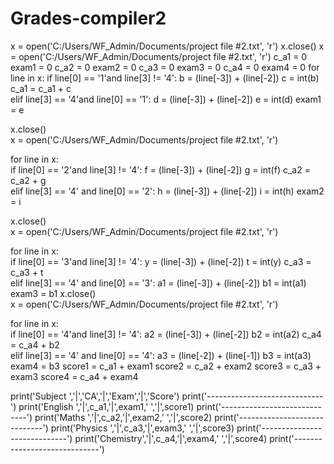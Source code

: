 # Grades-compiler2

x = open('C:/Users/WF_Admin/Documents/project file #2.txt', 'r')
x.close()
x = open('C:/Users/WF_Admin/Documents/project file #2.txt', 'r')
c_a1 = 0
exam1 = 0
c_a2 = 0
exam2 = 0
c_a3 = 0
exam3 = 0
c_a4 = 0
exam4 = 0
for line in x:
    if line[0] == '1'and line[3] != '4':
	    b = (line[-3]) + (line[-2])
	    c = int(b)
	    c_a1 = c_a1 + c		
    elif line[3] == '4'and line[0] == '1':
        d = (line[-3]) + (line[-2])
        e = int(d)
        exam1 = e

x.close()        
x = open('C:/Users/WF_Admin/Documents/project file #2.txt', 'r')
        
for line in x:		
    if line[0] == '2'and line[3] != '4':
        f = (line[-3]) + (line[-2])
        g = int(f)
        c_a2 = c_a2 + g		
    elif line[3] == '4' and line[0] == '2':
        h = (line[-3]) + (line[-2])
        i = int(h)
        exam2 = i

x.close()        
x = open('C:/Users/WF_Admin/Documents/project file #2.txt', 'r')
        
for line in x:		
    if line[0] == '3'and line[3] != '4':
        y = (line[-3]) + (line[-2])
        t = int(y)
        c_a3 = c_a3 + t		
    elif line[3] == '4' and line[0] == '3':
        a1 = (line[-3]) + (line[-2])
        b1 = int(a1)
        exam3 = b1
x.close()        
x = open('C:/Users/WF_Admin/Documents/project file #2.txt', 'r')
        
for line in x:		
    if line[0] == '4'and line[3] != '4':
        a2 = (line[-3]) + (line[-2])
        b2 = int(a2)
        c_a4 = c_a4 + b2		
    elif line[3] == '4' and line[0] == '4':
        a3 = (line[-2]) + (line[-1])
        b3 = int(a3)
        exam4 = b3 
score1 = c_a1 + exam1
score2 = c_a2 + exam2
score3 = c_a3 + exam3
score4 = c_a4 + exam4    
        

print('Subject  ','|','CA','|','Exam','|','Score')
print('-----------------------------')
print('English  ','|',c_a1,'|',exam1,' ','|',score1)
print('-----------------------------')
print('Maths    ','|',c_a2,'|',exam2,' ','|',score2)
print('-----------------------------')
print('Physics  ','|',c_a3,'|',exam3,' ','|',score3)
print('-----------------------------')
print('Chemistry','|',c_a4,'|',exam4,' ','|',score4)
print('-----------------------------')        

